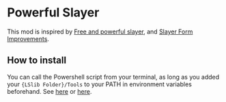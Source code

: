 # Powerful Slayer

This mod is inspired by [Free and powerful slayer](https://www.nexusmods.com/baldursgate3/mods/764), and [Slayer Form Improvements](https://www.nexusmods.com/baldursgate3/mods/1497).

## How to install

You can call the Powershell script from your terminal, as long as you added your `{LSlib Folder}/Tools` to your PATH in environment variables beforehand. See [here](https://stackoverflow.com/questions/44272416/how-to-add-a-folder-to-path-environment-variable-in-windows-10-with-screensho) or [here](https://duckduckgo.com/?q=add+to+edit+path+windows+11).
